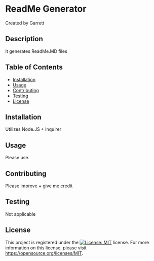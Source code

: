 # ReadMe Generator
Created by Garrett
    
## Description
It generates ReadMe.MD files

## Table of Contents
- [Installation](#Installation)
- [Usage](#Usage)
- [Contributing](#contributing)
- [Testing](#testing)
- [License](#license)

## Installation 
Utilizes Node.JS + Inquirer

## Usage 
Please use.   

## Contributing
Please improve + give me credit
    
## Testing
Not applicable
    
## License
This project is registered under the [![License: MIT](https://img.shields.io/badge/License-MIT-yellow.svg)](https://opensource.org/licenses/MIT) license.
    For more information on this license, please visit https://opensource.org/licenses/MIT.
